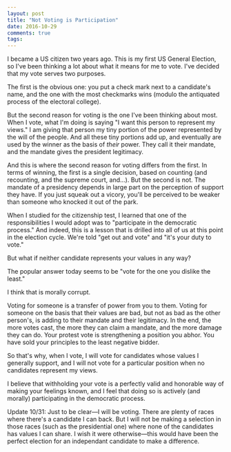 ```yaml
---
layout: post
title: "Not Voting is Participation"
date: 2016-10-29
comments: true
tags:
---
```


I became a US citizen two years ago. This is my first US General
Election, so I've been thinking a lot about what it means for me to
vote. I've decided that my vote serves two purposes.

The first is the obvious one: you put a check mark next to a
candidate's name, and the one with the most checkmarks wins (modulo
the antiquated process of the electoral college).

But the second reason for voting is the one I've been thinking about most.
When I vote, what I'm doing is saying "I want this person to represent
my views." I am giving that person my tiny portion of the power
represented by the will of the people. And all these tiny portions add
up, and eventually are used by the winner as the basis of _their_
power. They call it their mandate, and the mandate gives the president
legitimacy.

And this is where the second reason for voting differs from the first.
In terms of winning, the first is a single decision, based on counting
(and recounting, and the supreme court, and...). But the second is
not. The mandate of a presidency depends in large part on the
perception of support they have. If you just squeak out a vicory,
you'll be perceived to be weaker than someone who knocked it out of
the park.

When I studied for the citizenship test, I learned that one of
the responsibilities I would adopt was to "participate in the
democratic process." And indeed, this is a lesson that is drilled into
all of us at this point in the election cycle. We're told "get out and
vote" and "it's your duty to vote."

But what if neither candidate represents your values in any way?

The popular answer today seems to be "vote for the one you dislike the
least."

I think that is morally corrupt.

Voting for someone is a transfer of power from you to them. Voting for
someone on the basis that their values are bad, but not as bad as the
other person's, is adding to their mandate and their legitimacy. In
the end, the more votes cast, the more they can claim a mandate, and
the more damage they can do. Your protest vote is strengthening a
position you abhor. You have sold your principles to the least
negative bidder.

So that's why, when I vote, I will vote for candidates whose values
I generally support, and I will not vote for a particular position
when no candidates represent my views.

I believe that withholding your vote is a perfectly valid and
honorable way of making your feelings known, and I feel that doing so
is actively (and morally) participating in the democratic process.

Update 10/31: Just to be clear—I will be voting. There are plenty of
races where there's a candidate I can back. But I will not be making a
selection in those races (such as the presidential one) where none of
the candidates has values I can share. I wish it were otherwise—this
would have been the perfect election for an independant candidate to
make a difference.
